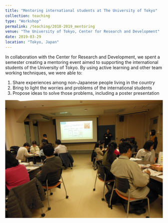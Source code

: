 ```yaml
---
title: "Mentoring international students at The University of Tokyo"
collection: teaching
type: "Workshop"
permalink: /teaching/2018-2019_mentoring
venue: "The University of Tokyo, Center for Research and Development"
date: 2019-03-29
location: "Tokyo, Japan"
---
```


In collaboration with the Center for Research and Development, we spent a semester creating a mentoring event aimed to supporting the international students of the University of Tokyo. By using active learning and other team working techniques, we were able to:
1. Share experiences among non-Japanese people living in the country
2. Bring to light the worries and problems of the international students
3. Propose ideas to solve those problems, including a poster presentation

![Mentoring](/images/teaching/mentoring.jpg)
